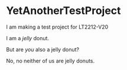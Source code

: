 # YetAnotherTestProject
I am making a test project for LT2212-V20

I am a *jelly* donut.

But are *you* also a jelly donut?

No, no neither of us are jelly donuts.

